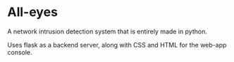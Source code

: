 # All-eyes
A network intrusion detection system that is entirely made in python.

Uses flask as a backend server, along with CSS and HTML for the web-app console.
